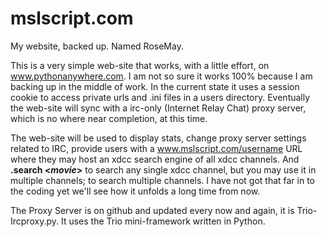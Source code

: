 # mslscript.com
My website, backed up. Named RoseMay.

This is a very simple web-site that works, with a little effort, on www.pythonanywhere.com. I am not so sure it 
works 100% because I am backing up in the middle of work. In the current state it uses a session cookie to access
private urls and .ini files in a users directory. Eventually the web-site will sync with a irc-only (Internet Relay Chat)
proxy server, which is no where near completion, at this time.

The web-site will be used to display stats, change proxy server settings related to IRC, provide users with a www.mslscript.com/username URL
where they may host an xdcc search engine of all xdcc channels. And **.search <*movie*>** to search any single xdcc channel, but you may use it in
multiple channels; to search multiple channels. I have not got that far in to the coding yet we'll see how it unfolds a long time from now.

The Proxy Server is on github and updated every now and again, it is Trio-Ircproxy.py. It uses the Trio mini-framework written in Python.
